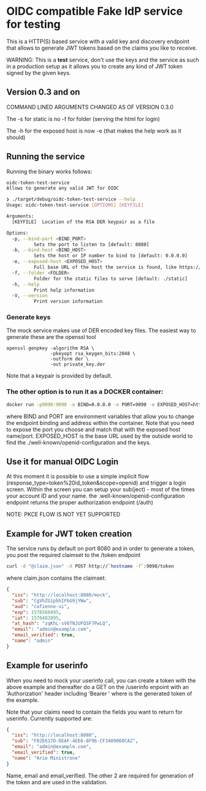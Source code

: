# OIDC compatible Fake IdP service for testing

This is a HTTP(S) based service with a valid key and discovery endpoint that allows
to generate JWT tokens based on the claims you like to receive.

WARNING: This is a **test** service, don't use the keys and the service as such in a
production setup as it allows you to create any kind of JWT token signed by the given keys.

## Version 0.3 and on

COMMAND LINED ARGUMENTS CHANGED AS OF VERSION 0.3.0

The -s for static is no -f for folder (serving the html for login)

The -h for the exposed host is now -e (that makes the help work as it should)

## Running the service

Running the binary works follows:

```bash
oidc-token-test-service
Allows to generate any valid JWT for OIDC

❯ ./target/debug/oidc-token-test-service --help
Usage: oidc-token-test-service [OPTIONS] [KEYFILE]

Arguments:
  [KEYFILE]  Location of the RSA DER keypair as a file

Options:
  -p, --bind-port <BIND_PORT>
          Sets the port to listen to [default: 8080]
  -b, --bind-host <BIND_HOST>
          Sets the host or IP number to bind to [default: 0.0.0.0]
  -e, --exposed-host <EXPOSED_HOST>
          Full base URL of the host the service is found, like https://accounts.google.com [default: http://localhost:8080]
  -f, --folder <FOLDER>
          Folder for the static files to serve [default: ./static]
  -h, --help
          Print help information
  -V, --version
          Print version information
```

### Generate keys

The mock service makes use of DER encoded key files. The easiest way to generate these are the openssl tool

```
openssl genpkey -algorithm RSA \
                -pkeyopt rsa_keygen_bits:2048 \
                -outform der \
                -out private_key.der
```

Note that a keypair is provided by default.

### The other option is to run it as a DOCKER container:

```bash
docker run -p9090:9090 -e BIND=0.0.0.0 -e PORT=9090 -e EXPOSED_HOST=http://localhost:9090 spectare/oidc-token-test-service:latest
```

where BIND and PORT are environment variables that allow you to change the endpoint binding and address within the container.
Note that you need to expose the port you choose and match that with the exposed host name/port.
EXPOSED_HOST is the base URL used by the outside world to find the ./well-known/openid-configuration and the keys.

## Use it for manual OIDC Login

At this moment it is possible to use a simple implicit flow (response_type=token%20id_token&scope=openid) and trigger
a login screen. Within the screen you can setup your sub(ject) - most of the times your account ID and your name.
the .well-known/openid-configuration endpoint returns the proper authorization endpoint (/auth)

NOTE: PKCE FLOW IS NOT YET SUPPORTED

## Example for JWT token creation

The service runs by default on port 8080 and in order to generate a token, you post the required claimset
to the /token endpoint

```bash
curl -d "@claim.json" -X POST http://`hostname -f`:9090/token
```

where claim.json contains the claimset:

```json
{
  "iss": "http://localhost:8080/mock",
  "sub": "CgVhZG1pbhIFbG9jYWw",
  "aud": "cafienne-ui",
  "exp": 1576568495,
  "iat": 1576482095,
  "at_hash": "zqKhL-sV6TNJUFQSF7PwLQ",
  "email": "admin@example.com",
  "email_verified": true,
  "name": "admin"
}
```

## Example for userinfo

When you need to mock your userinfo call, you can create a token with the above example and thereafter
do a GET on the /userinfo enpoint with an 'Authorization' header including 'Bearer <jwt>' where <jwt> is the
generated token of the example.

Note that your claims need to contain the fields you want to return for userinfo.
Currently supported are:

```json
{
  "iss": "http://localhost:8080",
  "sub": "F82E617D-DEAF-4EE6-8F96-CF3409060CA2",
  "email": "admin@example.com",
  "email_verified": true,
  "name": "Arie Ministrone"
}
```

Name, email and email_verified. The other 2 are required for generation of the token and are used in the validation.
